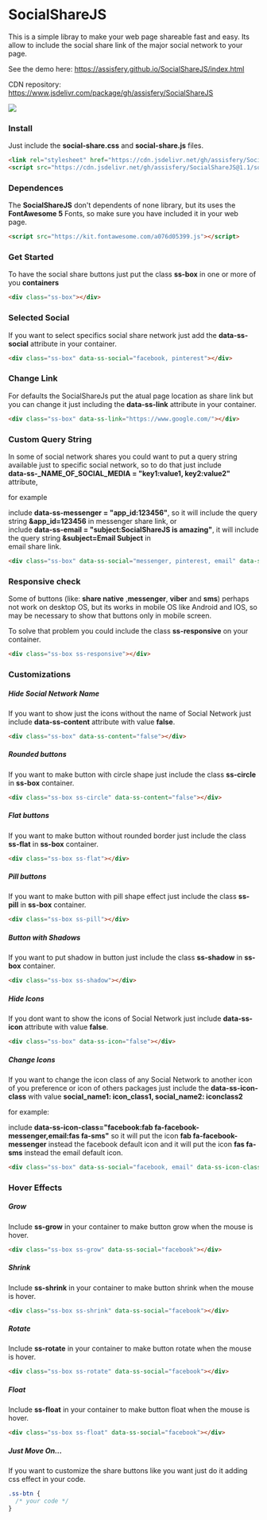 # SocialShareJS

This is a simple libray to make your web page shareable fast and easy.
Its allow to include the social share link of the major social network to your page.

See the demo here: https://assisfery.github.io/SocialShareJS/index.html

CDN repository: https://www.jsdelivr.com/package/gh/assisfery/SocialShareJS

[![](https://data.jsdelivr.com/v1/package/gh/assisfery/SocialShareJS/badge)](https://www.jsdelivr.com/package/gh/assisfery/SocialShareJS)

### Install
Just include the  **social-share.css**  and  **social-share.js**  files.
```html
<link rel="stylesheet" href="https://cdn.jsdelivr.net/gh/assisfery/SocialShareJS@1.1/social-share.min.css">
<script src="https://cdn.jsdelivr.net/gh/assisfery/SocialShareJS@1.1/social-share.min.js"></script>
```

### Dependences
The  **SocialShareJS**  don't dependents of none library, but its uses the **FontAwesome 5** Fonts, so make sure you have included it in your web page.
```html
<script src="https://kit.fontawesome.com/a076d05399.js"></script>
```

### Get Started
To have the social share buttons just put the class  **ss-box**  in one or more of you  **containers**
```html
<div class="ss-box"></div>
```

### Selected Social
If you want to select specifics social share network just add the  **data-ss-social**  attribute in your container.
```html
<div class="ss-box" data-ss-social="facebook, pinterest"></div>
```

### Change Link
For defaults the SocialShareJs put the atual page location as share link but you can change it just including the  **data-ss-link**  attribute in your container.
```html
<div class="ss-box" data-ss-link="https://www.google.com/"></div>
```

### Custom Query String
In some of social network shares you could want to put a query string available just to specific social network, so to do that just include  
**data-ss-_NAME_OF_SOCIAL_MEDIA = "key1:value1, key2:value2"** attribute,  
  
for example  
  
include **data-ss-messenger = "app_id:123456"**, so it will include the query string **&app_id=123456** in messenger share link, or  
include **data-ss-email = "subject:SocialShareJS is amazing"**, it will include the query string **&subject=Email Subject** in  
email share link.

```html
<div class="ss-box" data-ss-social="messenger, pinterest, email" data-ss-messenger="app_id: 123456" data-ss-email="subject:SocialShareJS is amazing"></div>
```

### Responsive check
Some of buttons (like: **share native** ,**messenger**, **viber** and **sms**) perhaps not work on desktop OS, but its works in mobile OS like Android and IOS, so may be necessary to show that buttons only in mobile screen.  
  
To solve that problem you could include the class **ss-responsive** on your container.
```html
<div class="ss-box ss-responsive"></div>
```

### Customizations

##### Hide Social Network Name
If you want to show just the icons without the name of Social Network just include **data-ss-content** attribute with value **false**.
```html
<div class="ss-box" data-ss-content="false"></div>
```

##### Rounded buttons
If you want to make button with circle shape just include the class  **ss-circle**  in  **ss-box**  container.
```html
<div class="ss-box ss-circle" data-ss-content="false"></div>
```

##### Flat buttons
If you want to make button without rounded border just include the class  **ss-flat**  in  **ss-box**  container.
```html
<div class="ss-box ss-flat"></div>
```

##### Pill buttons
If you want to make button with pill shape effect just include the class **ss-pill** in **ss-box** container.
```html
<div class="ss-box ss-pill"></div>
```

##### Button with Shadows
If you want to put shadow in button just include the class  **ss-shadow**  in  **ss-box**  container.
```html
<div class="ss-box ss-shadow"></div>
```

##### Hide Icons
If you dont want to show the icons of Social Network just include **data-ss-icon** attribute with value **false**.
```html
<div class="ss-box" data-ss-icon="false"></div>
```

##### Change Icons
If you want to change the icon class of any Social Network to another icon of you preference or icon of others packages just include the **data-ss-icon-class** with value **social_name1: icon_class1, social_name2: iconclass2**

for example:

include **data-ss-icon-class="facebook:fab fa-facebook-messenger,email:fas fa-sms"** so it will put the icon **fab fa-facebook-messenger** instead the facebook default icon and it will put the icon **fas fa-sms** instead the email default icon.
```html
<div class="ss-box" data-ss-social="facebook, email" data-ss-icon-class="facebook:fab fa-facebook-messenger,email:fas fa-sms"></div>
```

### Hover Effects

##### Grow
Include **ss-grow** in your container to make button grow when the mouse is hover.
```html
<div class="ss-box ss-grow" data-ss-social="facebook"></div>
```

##### Shrink
Include **ss-shrink** in your container to make button shrink when the mouse is hover.
```html
<div class="ss-box ss-shrink" data-ss-social="facebook"></div>
```

##### Rotate
Include **ss-rotate** in your container to make button rotate when the mouse is hover.
```html
<div class="ss-box ss-rotate" data-ss-social="facebook"></div>
```

##### Float
Include **ss-float** in your container to make button float when the mouse is hover.
```html
<div class="ss-box ss-float" data-ss-social="facebook"></div>
```

##### Just Move On...
If you want to customize the share buttons like you want just do it adding css effect in your code.
```css
.ss-btn {
  /* your code */
}
```
